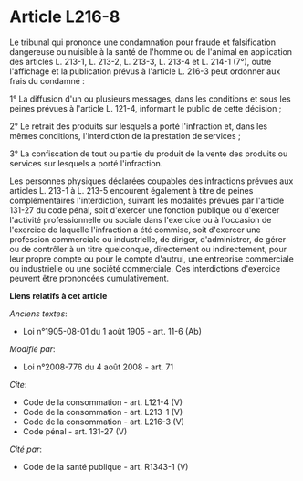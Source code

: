 # Article L216-8

Le tribunal qui prononce une condamnation pour fraude et falsification dangereuse ou nuisible à la santé de l'homme ou de
l'animal en application des articles L. 213-1, L. 213-2, L. 213-3, L. 213-4 et L. 214-1 (7°), outre l'affichage et la
publication prévus à l'article L. 216-3 peut ordonner aux frais du condamné : 

1° La diffusion d'un ou plusieurs messages, dans les conditions et sous les peines prévues à l'article L. 121-4, informant le
public de cette décision ; 

2° Le retrait des produits sur lesquels a porté l'infraction et, dans les mêmes conditions, l'interdiction de la prestation
de services ; 

3° La confiscation de tout ou partie du produit de la vente des produits ou services sur lesquels a porté l'infraction. 

Les personnes physiques déclarées coupables des infractions prévues aux articles L. 213-1 à L. 213-5 encourent également à
titre de peines complémentaires l'interdiction, suivant les modalités prévues par l'article 131-27 du code pénal, soit
d'exercer une fonction publique ou d'exercer l'activité professionnelle ou sociale dans l'exercice ou à l'occasion de
l'exercice de laquelle l'infraction a été commise, soit d'exercer une profession commerciale ou industrielle, de diriger,
d'administrer, de gérer ou de contrôler à un titre quelconque, directement ou indirectement, pour leur propre compte ou pour
le compte d'autrui, une entreprise commerciale ou industrielle ou une société commerciale. Ces interdictions d'exercice
peuvent être prononcées cumulativement.

**Liens relatifs à cet article**

_Anciens textes_:

  - Loi n°1905-08-01 du 1 août 1905 - art. 11-6 (Ab)

_Modifié par_:

  - Loi n°2008-776 du 4 août 2008 - art. 71

_Cite_:

  - Code de la consommation - art. L121-4 (V)
  - Code de la consommation - art. L213-1 (V)
  - Code de la consommation - art. L216-3 (V)
  - Code pénal - art. 131-27 (V)

_Cité par_:

  - Code de la santé publique - art. R1343-1 (V)

